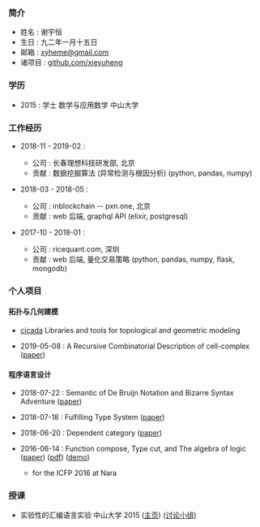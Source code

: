 ### 简介

  - 姓名 : 谢宇恒
  - 生日 : 九二年一月十五日
  - 邮箱 : xyheme@gmail.com
  - 诸项目 : [github.com/xieyuheng](https://github.com/xieyuheng)

### 学历

  - 2015 : 学士 数学与应用数学 中山大学

### 工作经历

  - 2018-11 - 2019-02 :
    - 公司 : 长春理想科技研发部, 北京
    - 贡献 : 数据挖掘算法 (异常检测与根因分析) (python, pandas, numpy)

  - 2018-03 - 2018-05 :
    - 公司 : inblockchain -- pxn.one, 北京
    - 贡献 : web 后端, graphql API (elixir, postgresql)

  - 2017-10 - 2018-01 :
    - 公司 : ricequant.com, 深圳
    - 贡献 : web 后端, 量化交易策略 (python, pandas, numpy, flask, mongodb)

### 个人项目

#### 拓扑与几何建模

  - [cicada](https://github.com/xieyuheng/cicada) Libraries and tools for topological and geometric modeling

  - 2019-05-08 : A Recursive Combinatorial Description of cell-complex
    ([paper](https://github.com/xieyuheng/cicada/blob/master/docs/a-recursive-combinatorial-description-of-cell-complex.md))

#### 程序语言设计

  - 2018-07-22 : Semantic of De Bruijn Notation and Bizarre Syntax Adventure
    ([paper](https://xieyuheng.github.io/writing/de-bruijn-notation.html))

  - 2018-07-18 : Fulfilling Type System
    ([paper](https://xieyuheng.github.io/writing/fulfilling-type-system.html))

  - 2018-06-20 : Dependent category
    ([paper](https://xieyuheng.github.io/writing/dependent-category.html))

  - 2016-06-14 : Function compose, Type cut, and The algebra of logic
    ([paper](https://xieyuheng.github.io/writing/function-compose-type-cut.html))
    ([pdf](http://xieyuheng.github.io/paper/function-compose-type-cut.pdf))
    ([demo](https://xieyuheng.github.io/writing/function-compose-type-cut--demo))
    - for the ICFP 2016 at Nara

### 授课

  - 实验性的汇编语言实验 中山大学 2015
    ([主页](http://the-little-language-designer.github.io/cicada-nymph/course/contents.html))
    ([讨论小组](https://github.com/the-little-language-designer))
